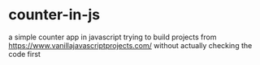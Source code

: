 # counter-in-js

a simple counter app in javascript
trying to build projects from https://www.vanillajavascriptprojects.com/ without actually checking the code first
